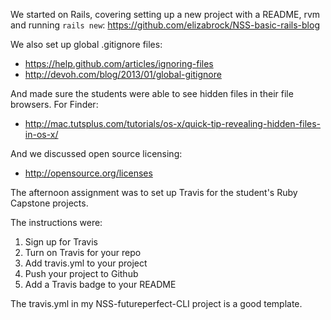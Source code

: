 We started on Rails, covering setting up a new project with a README, rvm and running `rails new`: https://github.com/elizabrock/NSS-basic-rails-blog

We also set up global .gitignore files:
* https://help.github.com/articles/ignoring-files
* http://devoh.com/blog/2013/01/global-gitignore

And made sure the students were able to see hidden files in their file browsers. For Finder:
* http://mac.tutsplus.com/tutorials/os-x/quick-tip-revealing-hidden-files-in-os-x/

And we discussed open source licensing:
* http://opensource.org/licenses

The afternoon assignment was to set up Travis for the student's Ruby Capstone projects.

The instructions were:

1. Sign up for Travis
2. Turn on Travis for your repo
3. Add travis.yml to your project
4. Push your project to Github
5. Add a Travis badge to your README

The travis.yml in my NSS-futureperfect-CLI project is a good template.
